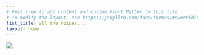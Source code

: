 ```yaml
---
# Feel free to add content and custom Front Matter to this file.
# To modify the layout, see https://jekyllrb.com/docs/themes/#overriding-theme-defaults
list_title: all the noises...
layout: home
---
```

![](https://lh3.googleusercontent.com/Rx-B0ff95gbpQRREDBu2iKrp8sI3-UbrTTiN0fEo-bN-KLY93FK0GXR7fNW6PwPMfby_rMPwgDYamZ_SbqvFKQ9rK07Hxze-khgvBLYU5jcvxfvRu5gbmQqhCN8mJefvhpEwIzMLk68BDbmfq7Vsl5z2sbuQfQePZNNaAIogyLVLQwyoW2N3DnJGftEmZFDfmGykqlj4N-z9lwlDq-6F8daHe87zUWpG38OO2ZYum3Pmsb1_ad-GB_P3Wo6iAaHNl1VY98JGIMN-YXt1te5PAbWTOwjjzmpjRhFrgd262NyaXgoEQX3a6WDrc7gvxzBsjP-tbcMlOtTpVU6XeDyjGlMjyvWmjUF_-1GFuTzU55DFf2KM5SWYJ-nWTtCLjzvp2mi12KMIZCs20qo5lFAARBT7UWNDu32gWVJK7bE0pgxAXxkhnQhLRzSGFuVp0UGwTZFKmdIx4OcbW3kohN4bqFpsxdUbpFATYCBoDy7_8RW6fXIUm6DGiDmlUs_UPDwSLcUdnYd2A44qW2NAODF48msMZaPql3OFofCoTT82l827JVmZSqMWo7vEPaqg_S-VjSi6bVmN0g7GVRNPQPNwrwnI9teCTj8T3D9FnTqRjs3YgWifOCYAIDZ8kHD8zAnJjVf3IU2_5_G4xr-CAM9DUshQ=w800-h350-no)

&nbsp;